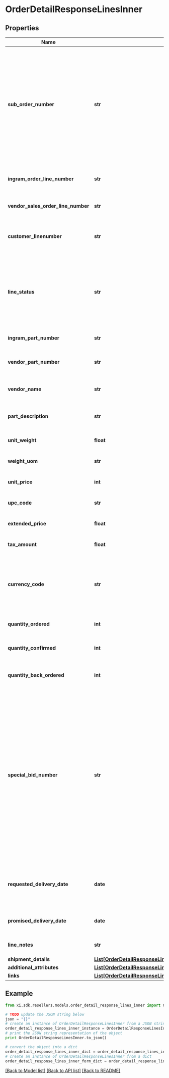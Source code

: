 # OrderDetailResponseLinesInner


## Properties

Name | Type | Description | Notes
------------ | ------------- | ------------- | -------------
**sub_order_number** | **str** | The sub order number. The two-digit prefix is the warehouse code of the warehouse nearest the reseller. The middle number is the order number. The two-digit suffix is the sub order number. | [optional] 
**ingram_order_line_number** | **str** | Unique Ingram Micro line number. Starts with 001. | [optional] 
**vendor_sales_order_line_number** | **str** | The vendor&#39;s sales order line number. | [optional] 
**customer_linenumber** | **str** | The reseller&#39;s line item number for reference in their system. | [optional] 
**line_status** | **str** | The status for the line item in the order. One of- Backordered, In Progress, Shipped, Delivered, Canceled, On Hold | [optional] 
**ingram_part_number** | **str** | Unique IngramMicro part number. | [optional] 
**vendor_part_number** | **str** | The vendor&#39;s part number for the line item. | [optional] 
**vendor_name** | **str** | The vendor&#39;s name for the part in their system. | [optional] 
**part_description** | **str** | The vendor&#39;s description of the part in their system. | [optional] 
**unit_weight** | **float** | The unit weight of the line item. | [optional] 
**weight_uom** | **str** | The unit of measure for the line item. | [optional] 
**unit_price** | **int** | The unit price of the line item. | [optional] 
**upc_code** | **str** | The UPC code of a product. | [optional] 
**extended_price** | **float** | Unit price X quantity for the line item. | [optional] 
**tax_amount** | **float** | The tax amount for the line item. | [optional] 
**currency_code** | **str** | The country-specific three character ISO 4217 currency code for the line item. | [optional] 
**quantity_ordered** | **int** | The quantity ordered of the line item. | [optional] 
**quantity_confirmed** | **int** | The quantity confirmed for the line item. | [optional] 
**quantity_back_ordered** | **int** | The quantity backordered for the line item. | [optional] 
**special_bid_number** | **str** | The line-level bid number provided to the reseller by the vendor for special pricing and discounts. Used to track the bid number in the case of split orders or where different line items have different bid numbers. Line-level bid numbers take precedence over header-level bid numbers. | [optional] 
**requested_delivery_date** | **date** | Reseller-requested delivery date. Delivery date is not guaranteed. | [optional] 
**promised_delivery_date** | **date** | The delivery date promised by IngramMicro. | [optional] 
**line_notes** | **str** | Line-level notes for the order. | [optional] 
**shipment_details** | [**List[OrderDetailResponseLinesInnerShipmentDetailsInner]**](OrderDetailResponseLinesInnerShipmentDetailsInner.md) |  | [optional] 
**additional_attributes** | [**List[OrderDetailResponseLinesInnerAdditionalAttributesInner]**](OrderDetailResponseLinesInnerAdditionalAttributesInner.md) |  | [optional] 
**links** | [**List[OrderDetailResponseLinesInnerLinksInner]**](OrderDetailResponseLinesInnerLinksInner.md) |  | [optional] 

## Example

```python
from xi.sdk.resellers.models.order_detail_response_lines_inner import OrderDetailResponseLinesInner

# TODO update the JSON string below
json = "{}"
# create an instance of OrderDetailResponseLinesInner from a JSON string
order_detail_response_lines_inner_instance = OrderDetailResponseLinesInner.from_json(json)
# print the JSON string representation of the object
print OrderDetailResponseLinesInner.to_json()

# convert the object into a dict
order_detail_response_lines_inner_dict = order_detail_response_lines_inner_instance.to_dict()
# create an instance of OrderDetailResponseLinesInner from a dict
order_detail_response_lines_inner_form_dict = order_detail_response_lines_inner.from_dict(order_detail_response_lines_inner_dict)
```
[[Back to Model list]](../README.md#documentation-for-models) [[Back to API list]](../README.md#documentation-for-api-endpoints) [[Back to README]](../README.md)


